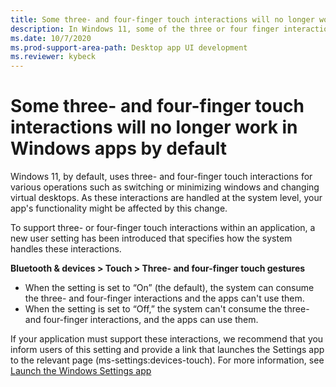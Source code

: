 ```yaml
---
title: Some three- and four-finger touch interactions will no longer work in Windows apps by default
description: In Windows 11, some of the three or four finger interactions are no longer consumable by applications.
ms.date: 10/7/2020
ms.prod-support-area-path: Desktop app UI development
ms.reviewer: kybeck
---
```

# Some three- and four-finger touch interactions will no longer work in Windows apps by default

Windows 11, by default, uses three- and four-finger touch interactions for various operations such as switching or minimizing windows and changing virtual desktops. As these interactions are handled at the system level, your app's functionality might be affected by this change.

To support three- or four-finger touch interactions within an application, a new user setting has been introduced that specifies how the system handles these interactions.  

**Bluetooth & devices > Touch > Three- and four-finger touch gestures**

- When the setting is set to “On” (the default), the system can consume the three- and four-finger interactions and the apps can't use them.
- When the setting is set to “Off,” the system can't consume the three- and four-finger interactions, and the apps can use them.

If your application must support these interactions, we recommend that you inform users of this setting and provide a link that launches the Settings app to the relevant page (ms-settings:devices-touch). For more information, see [Launch the Windows Settings app](https://docs.microsoft.com/windows/uwp/launch-resume/launch-settings-app)
